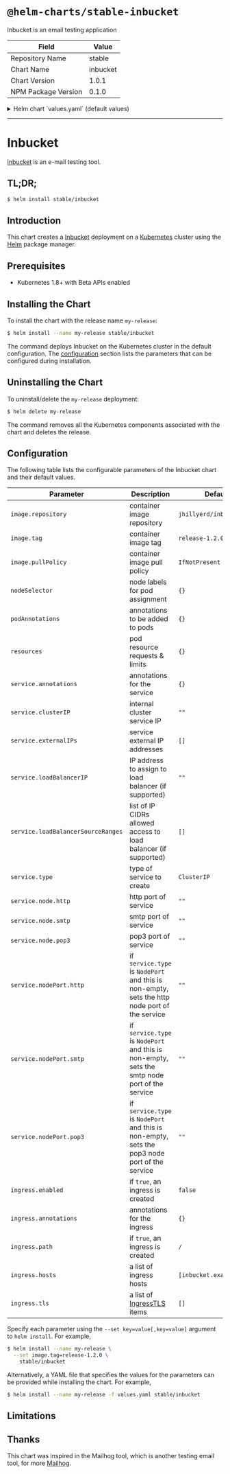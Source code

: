 # `@helm-charts/stable-inbucket`

Inbucket is an email testing application

| Field               | Value    |
| ------------------- | -------- |
| Repository Name     | stable   |
| Chart Name          | inbucket |
| Chart Version       | 1.0.1    |
| NPM Package Version | 0.1.0    |

<details>

<summary>Helm chart `values.yaml` (default values)</summary>

```yaml
image:
  repository: jhillyerd/inbucket
  tag: release-1.2.0
  pullPolicy: IfNotPresent

service:
  annotations: {}
  clusterIP: ''
  externalIPs: []
  loadBalancerIP: ''
  loadBalancerSourceRanges: []
  type: ClusterIP
  port:
    http: 10080
    smtp: 10025
    pop: 10110
  nodePort:
    http: ''
    smtp: ''
    pop: ''

ingress:
  enabled: false
  annotations: {}
  path: /
  hosts:
    - inbucket.example.com
  tls: []
  #  - hosts:
  #      - inbucket.example.com
  #    secretName: tls-inbucket

podAnnotations: {}
resources: {}
```

</details>

---

# Inbucket

[Inbucket](https://www.inbucket.org/) is an e-mail testing tool.

## TL;DR;

```bash
$ helm install stable/inbucket
```

## Introduction

This chart creates a [Inbucket](https://www.inbucket.org/) deployment on a [Kubernetes](http://kubernetes.io)
cluster using the [Helm](https://helm.sh) package manager.

## Prerequisites

- Kubernetes 1.8+ with Beta APIs enabled

## Installing the Chart

To install the chart with the release name `my-release`:

```bash
$ helm install --name my-release stable/inbucket
```

The command deploys Inbucket on the Kubernetes cluster in the default configuration. The [configuration](#configuration)
section lists the parameters that can be configured during installation.

## Uninstalling the Chart

To uninstall/delete the `my-release` deployment:

```bash
$ helm delete my-release
```

The command removes all the Kubernetes components associated with the chart and deletes the release.

## Configuration

The following table lists the configurable parameters of the Inbucket chart and their default values.

| Parameter                          | Description                                                                                                          | Default                  |
| ---------------------------------- | -------------------------------------------------------------------------------------------------------------------- | ------------------------ |
| `image.repository`                 | container image repository                                                                                           | `jhillyerd/inbucket`     |
| `image.tag`                        | container image tag                                                                                                  | `release-1.2.0`          |
| `image.pullPolicy`                 | container image pull policy                                                                                          | `IfNotPresent`           |
| `nodeSelector`                     | node labels for pod assignment                                                                                       | `{}`                     |
| `podAnnotations`                   | annotations to be added to pods                                                                                      | `{}`                     |
| `resources`                        | pod resource requests & limits                                                                                       | `{}`                     |
| `service.annotations`              | annotations for the service                                                                                          | `{}`                     |
| `service.clusterIP`                | internal cluster service IP                                                                                          | `""`                     |
| `service.externalIPs`              | service external IP addresses                                                                                        | `[]`                     |
| `service.loadBalancerIP`           | IP address to assign to load balancer (if supported)                                                                 | `""`                     |
| `service.loadBalancerSourceRanges` | list of IP CIDRs allowed access to load balancer (if supported)                                                      | `[]`                     |
| `service.type`                     | type of service to create                                                                                            | `ClusterIP`              |
| `service.node.http`                | http port of service                                                                                                 | `""`                     |
| `service.node.smtp`                | smtp port of service                                                                                                 | `""`                     |
| `service.node.pop3`                | pop3 port of service                                                                                                 | `""`                     |
| `service.nodePort.http`            | if `service.type` is `NodePort` and this is non-empty, sets the http node port of the service                        | `""`                     |
| `service.nodePort.smtp`            | if `service.type` is `NodePort` and this is non-empty, sets the smtp node port of the service                        | `""`                     |
| `service.nodePort.pop3`            | if `service.type` is `NodePort` and this is non-empty, sets the pop3 node port of the service                        | `""`                     |
| `ingress.enabled`                  | if `true`, an ingress is created                                                                                     | `false`                  |
| `ingress.annotations`              | annotations for the ingress                                                                                          | `{}`                     |
| `ingress.path`                     | if `true`, an ingress is created                                                                                     | `/`                      |
| `ingress.hosts`                    | a list of ingress hosts                                                                                              | `[inbucket.example.com]` |
| `ingress.tls`                      | a list of [IngressTLS](https://v1-8.docs.kubernetes.io/docs/api-reference/v1.8/#ingresstls-v1beta1-extensions) items | `[]`                     |

Specify each parameter using the `--set key=value[,key=value]` argument to `helm install`. For example,

```bash
$ helm install --name my-release \
  --set image.tag=release-1.2.0 \
    stable/inbucket
```

Alternatively, a YAML file that specifies the values for the parameters can be provided while installing the chart. For example,

```bash
$ helm install --name my-release -f values.yaml stable/inbucket
```

## Limitations

## Thanks

This chart was inspired in the Mailhog tool, which is another testing email tool, for more [Mailhog](https://github.com/kubernetes/charts/tree/master/stable/mailhog).
